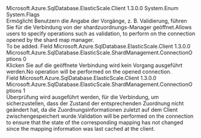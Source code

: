 <Type Name="ConnectionOptions" FullName="Microsoft.Azure.SqlDatabase.ElasticScale.ShardManagement.ConnectionOptions">
  <TypeSignature Language="C#" Value="public enum ConnectionOptions" />
  <TypeSignature Language="ILAsm" Value=".class public auto ansi sealed ConnectionOptions extends System.Enum" />
  <TypeSignature Language="DocId" Value="T:Microsoft.Azure.SqlDatabase.ElasticScale.ShardManagement.ConnectionOptions" />
  <TypeSignature Language="VB.NET" Value="Public Enum ConnectionOptions" />
  <TypeSignature Language="F#" Value="type ConnectionOptions = " />
  <AssemblyInfo>
    <AssemblyName>Microsoft.Azure.SqlDatabase.ElasticScale.Client</AssemblyName>
    <AssemblyVersion>1.3.0.0</AssemblyVersion>
  </AssemblyInfo>
  <Base>
    <BaseTypeName>System.Enum</BaseTypeName>
  </Base>
  <Attributes>
    <Attribute>
      <AttributeName>System.Flags</AttributeName>
    </Attribute>
  </Attributes>
  <Docs>
    <summary>
            <span data-ttu-id="76225-101">Ermöglicht Benutzern die Angabe der Vorgänge, z. B. Validierung, führen Sie für die Verbindung von der shardzuordnungs-Manager geöffnet.</span><span class="sxs-lookup"><span data-stu-id="76225-101">Allows users to specify operations such as validation, to perform on the connection opened by the shard map manager.</span></span>
            </summary>
    <remarks>To be added.</remarks>
  </Docs>
  <Members>
    <Member MemberName="None">
      <MemberSignature Language="C#" Value="None" />
      <MemberSignature Language="ILAsm" Value=".field public static literal valuetype Microsoft.Azure.SqlDatabase.ElasticScale.ShardManagement.ConnectionOptions None = int32(0)" />
      <MemberSignature Language="DocId" Value="F:Microsoft.Azure.SqlDatabase.ElasticScale.ShardManagement.ConnectionOptions.None" />
      <MemberSignature Language="VB.NET" Value="None" />
      <MemberSignature Language="F#" Value="None = 0" Usage="Microsoft.Azure.SqlDatabase.ElasticScale.ShardManagement.ConnectionOptions.None" />
      <MemberType>Field</MemberType>
      <AssemblyInfo>
        <AssemblyName>Microsoft.Azure.SqlDatabase.ElasticScale.Client</AssemblyName>
        <AssemblyVersion>1.3.0.0</AssemblyVersion>
      </AssemblyInfo>
      <ReturnValue>
        <ReturnType>Microsoft.Azure.SqlDatabase.ElasticScale.ShardManagement.ConnectionOptions</ReturnType>
      </ReturnValue>
      <MemberValue>0</MemberValue>
      <Docs>
        <summary>
            <span data-ttu-id="76225-102">Klicken Sie auf die geöffnete Verbindung wird kein Vorgang ausgeführt werden.</span><span class="sxs-lookup"><span data-stu-id="76225-102">No operation will be performed on the opened connection.</span></span>
            </summary>
      </Docs>
    </Member>
    <Member MemberName="Validate">
      <MemberSignature Language="C#" Value="Validate" />
      <MemberSignature Language="ILAsm" Value=".field public static literal valuetype Microsoft.Azure.SqlDatabase.ElasticScale.ShardManagement.ConnectionOptions Validate = int32(1)" />
      <MemberSignature Language="DocId" Value="F:Microsoft.Azure.SqlDatabase.ElasticScale.ShardManagement.ConnectionOptions.Validate" />
      <MemberSignature Language="VB.NET" Value="Validate" />
      <MemberSignature Language="F#" Value="Validate = 1" Usage="Microsoft.Azure.SqlDatabase.ElasticScale.ShardManagement.ConnectionOptions.Validate" />
      <MemberType>Field</MemberType>
      <AssemblyInfo>
        <AssemblyName>Microsoft.Azure.SqlDatabase.ElasticScale.Client</AssemblyName>
        <AssemblyVersion>1.3.0.0</AssemblyVersion>
      </AssemblyInfo>
      <ReturnValue>
        <ReturnType>Microsoft.Azure.SqlDatabase.ElasticScale.ShardManagement.ConnectionOptions</ReturnType>
      </ReturnValue>
      <MemberValue>1</MemberValue>
      <Docs>
        <summary>
            <span data-ttu-id="76225-103">Überprüfung wird ausgeführt werden, für die Verbindung, um sicherzustellen, dass der Zustand der entsprechenden Zuordnung nicht geändert hat, da die Zuordnungsinformationen zuletzt auf dem Client zwischengespeichert wurde.</span><span class="sxs-lookup"><span data-stu-id="76225-103">Validation will be performed on the connection to ensure that the state of the corresponding mapping has not changed since the mapping information was last cached at the client.</span></span>
            </summary>
      </Docs>
    </Member>
  </Members>
</Type>